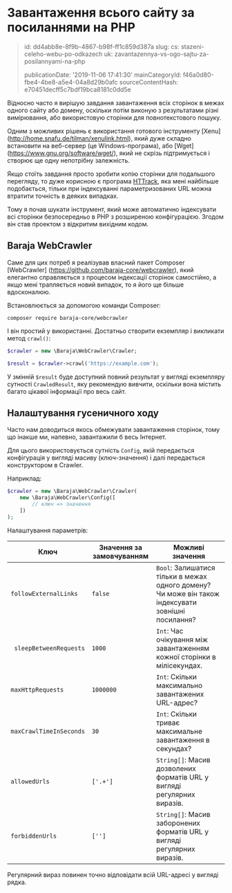 Завантаження всього сайту за посиланнями на PHP
===============================================

> id: dd4abb8e-8f9b-4867-b98f-ff1c859d387a
> slug:
> 	cs: stazeni-celeho-webu-po-odkazech
> 	uk: zavantazennya-vs-ogo-sajtu-za-posilannyami-na-php
> 
> publicationDate: '2019-11-06 17:41:30'
> mainCategoryId: f46a0d80-fbe4-4be8-a5e4-04a8d29b0afc
> sourceContentHash: e70451decff5c7bdf19bca8181c0dd5e

Відносно часто я вирішую завдання завантаження всіх сторінок в межах одного сайту або домену, оскільки потім виконую з результатами різні вимірювання, або використовую сторінки для повнотекстового пошуку.

Одним з можливих рішень є використання готового інструменту [Xenu] (http://home.snafu.de/tilman/xenulink.html), який дуже складно встановити на веб-сервер (це Windows-програма), або [Wget] (https://www.gnu.org/software/wget/), який не скрізь підтримується і створює ще одну непотрібну залежність.

Якщо стоїть завдання просто зробити копію сторінки для подальшого перегляду, то дуже корисною є програма [HTTrack](https://www.httrack.com/), яка мені найбільше подобається, тільки при індексуванні параметризованих URL можна втратити точність в деяких випадках.

Тому я почав шукати інструмент, який може автоматично індексувати всі сторінки безпосередньо в PHP з розширеною конфігурацією. Згодом він став проектом з відкритим вихідним кодом.

Baraja WebCrawler
-----------------

Саме для цих потреб я реалізував власний пакет Composer [WebCrawler] (https://github.com/baraja-core/webcrawler), який елегантно справляється з процесом індексації сторінок самостійно, а якщо мені трапляється новий випадок, то я його ще більше вдосконалюю.

Встановлюється за допомогою команди Composer:

```shell
composer require baraja-core/webcrawler
```

І він простий у використанні. Достатньо створити екземпляр і викликати метод `crawl()`:

```php
$crawler = new \Baraja\WebCrawler\Crawler;

$result = $crawler->crawl('https://example.com');
```

У змінній `$result` буде доступний повний результат у вигляді екземпляру сутності `CrawledResult`, яку рекомендую вивчити, оскільки вона містить багато цікавої інформації про весь сайт.

Налаштування гусеничного ходу
------------------

Часто нам доводиться якось обмежувати завантаження сторінок, тому що інакше ми, напевно, завантажили б весь Інтернет.

Для цього використовується сутність `Config`, якій передається конфігурація у вигляді масиву (ключ-значення) і далі передається конструктором в Crawler.

Наприклад:

```php
$crawler = new \Baraja\WebCrawler\Crawler(
    new \Baraja\WebCrawler\Config([
        // ключ => значення
    ])
);
```

Налаштування параметрів:

| Ключ | Значення за замовчуванням | Можливі значення
|-------------------------|---------------|-----------------|
| `followExternalLinks` | `false` | `Bool`: Залишатися тільки в межах одного домену? Чи може він також індексувати зовнішні посилання?
| `` sleepBetweenRequests`` | ``1000`` | ``Int``: Час очікування між завантаженням кожної сторінки в мілісекундах.
| `maxHttpRequests` | `1000000` | `Int`: Скільки максимально завантажених URL-адрес?
| `maxCrawlTimeInSeconds` | `30` | `Int`: Скільки триває максимальне завантаження в секундах?
| `allowedUrls` | `['.+']` | `String[]`: Масив дозволених форматів URL у вигляді регулярних виразів.
| `forbiddenUrls` | `['']` | `String[]`: Масив заборонених форматів URL у вигляді регулярних виразів.

Регулярний вираз повинен точно відповідати всій URL-адресі у вигляді рядка.
